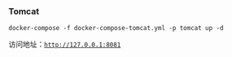 ### Tomcat

```shell
docker-compose -f docker-compose-tomcat.yml -p tomcat up -d
```

访问地址：[`http://127.0.0.1:8081`](http://127.0.0.1:8081)

